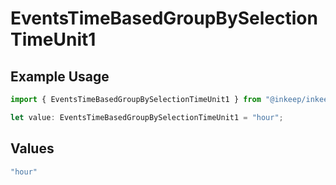 # EventsTimeBasedGroupBySelectionTimeUnit1

## Example Usage

```typescript
import { EventsTimeBasedGroupBySelectionTimeUnit1 } from "@inkeep/inkeep-analytics/models/components";

let value: EventsTimeBasedGroupBySelectionTimeUnit1 = "hour";
```

## Values

```typescript
"hour"
```